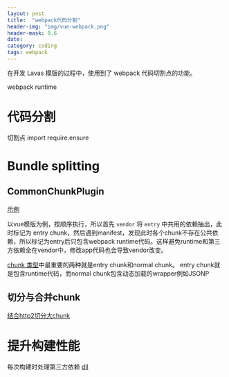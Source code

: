```yaml
---
layout: post
title:  "webpack代码分割"
header-img: "img/vue-webpack.png"
header-mask: 0.6
date:  
category: coding
tags: webpack
---
```


在开发 Lavas 模版的过程中，使用到了 webpack 代码切割点的功能。

webpack runtime

# 代码分割

切割点 import require.ensure

# Bundle splitting

## CommonChunkPlugin

[示例](https://stackoverflow.com/questions/39548175/can-someone-explain-webpacks-commonschunkplugin/39600793)

以vue模版为例，按顺序执行，所以首先 `vendor` 将 `entry` 中共用的依赖抽出，此时标记为 entry chunk，然后遇到manifest，发现此时各个chunk不存在公共依赖，所以标记为entry后只包含webpack runtime代码。这样避免runtime和第三方依赖全在vendor中，修改app代码也会导致vendor改变。

[chunk 类型](https://survivejs.com/webpack/building/bundle-splitting/#chunk-types-in-webpack)中最重要的两种就是entry chunk和normal chunk。
entry chunk就是包含runtime代码，而normal chunk包含动态加载的wrapper例如JSONP

## 切分与合并chunk

[结合http2切分大chunk](https://survivejs.com/webpack/building/bundle-splitting/#splitting-and-merging-chunks)

# 提升构建性能

每次构建时处理第三方依赖
[dll](https://survivejs.com/webpack/optimizing/performance/)
